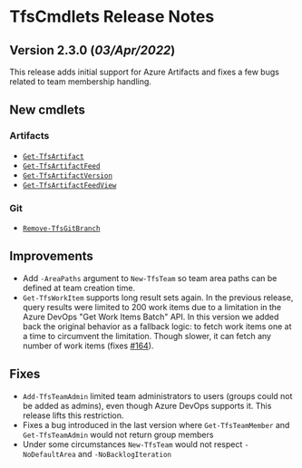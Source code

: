 # TfsCmdlets Release Notes

## Version 2.3.0 (_03/Apr/2022_)

This release adds initial support for Azure Artifacts and fixes a few bugs related to team membership handling.

## New cmdlets

### Artifacts

* [`Get-TfsArtifact`](https://tfscmdlets.dev/docs/cmdlets/Artifact/Get-TfsArtifact)
* [`Get-TfsArtifactFeed`](https://tfscmdlets.dev/docs/cmdlets/Artifact/Get-TfsArtifactFeed)
* [`Get-TfsArtifactVersion`](https://tfscmdlets.dev/docs/cmdlets/Artifact/Get-TfsArtifactVersion)
* [`Get-TfsArtifactFeedView`](https://tfscmdlets.dev/docs/cmdlets/Artifact/Get-TfsArtifactFeedView)

### Git

* [`Remove-TfsGitBranch`](https://tfscmdlets.dev/docs/cmdlets/Git/Branch/Remove-TfsGitBranch)

## Improvements
  
* Add `-AreaPaths` argument to `New-TfsTeam` so team area paths can be defined at team creation time.
* `Get-TfsWorkItem` supports long result sets again. In the previous release, query results were limited to 200 work items due to a limitation in the Azure DevOps "Get Work Items Batch" API. In this version we added back the original behavior as a fallback logic: to fetch work items one at a time to circumvent the limitation. Though slower, it can fetch any number of work items (fixes [#164](https://github.com/igoravl/TfsCmdlets/issues/164)).

## Fixes

* `Add-TfsTeamAdmin` limited team administrators to users (groups could not be added as admins), even though Azure DevOps supports it. This release lifts this restriction.
* Fixes a bug introduced in the last version where `Get-TfsTeamMember` and `Get-TfsTeamAdmin` would not return group members
* Under some circumstances `New-TfsTeam` would not respect `-NoDefaultArea` and `-NoBacklogIteration`
